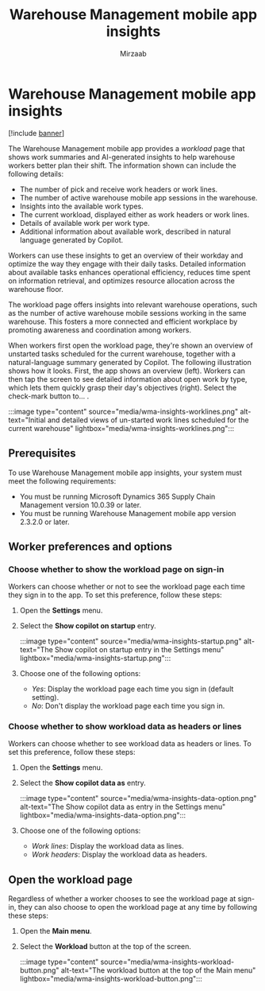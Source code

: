 ﻿---
title: Warehouse Management mobile app insights
description: The Warehouse Management mobile app can show AI-generated insights to warehouse workers to help them better plan their shift.
author: Mirzaab
ms.author: mirzaab
ms.reviewer: kamaybac
ms.search.form:
ms.topic: how-to
ms.date: 08/19/2024
ms.custom: 
  - bap-template
---

# Warehouse Management mobile app insights

[!include [banner](../includes/banner.md)]

<!--KFM: It's confusing that the settings menu calls this feature "copilot", the main menu calls it "Workload" and the documentation calls it "insights". -->

The Warehouse Management mobile app provides a *workload* page that shows work summaries and AI-generated insights to help warehouse workers better plan their shift. The information shown can include the following details:

- The number of pick and receive work headers or work lines.
- The number of active warehouse mobile app sessions in the warehouse.
- Insights into the available work types.
- The current workload, displayed either as work headers or work lines.
- Details of available work per work type.
- Additional information about available work, described in natural language generated by Copilot.

Workers can use these insights to get an overview of their workday and optimize the way they engage with their daily tasks. Detailed information about available tasks enhances operational efficiency, reduces time spent on information retrieval, and optimizes resource allocation across the warehouse floor.

The workload page offers insights into relevant warehouse operations, such as the number of active warehouse mobile sessions working in the same warehouse. This fosters a more connected and efficient workplace by promoting awareness and coordination among workers.

When workers first open the workload page, they're shown an overview of unstarted tasks scheduled for the current warehouse, together with a natural-language summary generated by Copilot. The following illustration shows how it looks. First, the app shows an overview (left). Workers can then tap the screen to see detailed information about open work by type, which lets them quickly grasp their day's objectives (right). Select the check-mark button to... <!--KFM: What does it do? -->. <!--KFM: Please review this paragraph; is this what we mean to say? -->

:::image type="content" source="media/wma-insights-worklines.png" alt-text="Initial and detailed views of un-started work lines scheduled for the current warehouse" lightbox="media/wma-insights-worklines.png":::

## Prerequisites

To use Warehouse Management mobile app insights, your system must meet the following requirements:

- You must be running Microsoft Dynamics 365 Supply Chain Management version 10.0.39 or later.
- You must be running Warehouse Management mobile app version 2.3.2.0 or later.

## Worker preferences and options

### Choose whether to show the workload page on sign-in

Workers can choose whether or not to see the workload page each time they sign in to the app. To set this preference, follow these steps:

1. Open the **Settings** menu. <!--KFM: How do we open this menu? -->
1. Select the **Show copilot on startup** entry.

    :::image type="content" source="media/wma-insights-startup.png" alt-text="The Show copilot on startup entry in the Settings menu" lightbox="media/wma-insights-startup.png":::

1. Choose one of the following options:
   - *Yes*: Display the workload page each time you sign in (default setting).
   - *No*: Don't display the workload page each time you sign in. <!--KFM: What will we see instead. -->

### Choose whether to show workload data as headers or lines

<!--KFM: We should better explain the difference between viewing headers and viewing lines and when each view is useful. Maybe include side-by-side screenshots. -->

Workers can choose whether to see workload data as headers or lines. To set this preference, follow these steps:

1. Open the **Settings** menu. <!--KFM: How do we open this menu? -->
1. Select the **Show copilot data as** entry.

    :::image type="content" source="media/wma-insights-data-option.png" alt-text="The Show copilot data as entry in the Settings menu" lightbox="media/wma-insights-data-option.png":::

1. Choose one of the following options:
   - *Work lines*: Display the workload data as lines.
   - *Work headers*: Display the workload data as headers.

## Open the workload page

Regardless of whether a worker chooses to see the workload page at sign-in, they can also choose to open the workload page at any time by following these steps:

1. Open the **Main menu**. <!--KFM: How do we open this menu? -->
1. Select the **Workload** button at the top of the screen.

    :::image type="content" source="media/wma-insights-workload-button.png" alt-text="The workload button at the top of the Main menu" lightbox="media/wma-insights-workload-button.png":::
